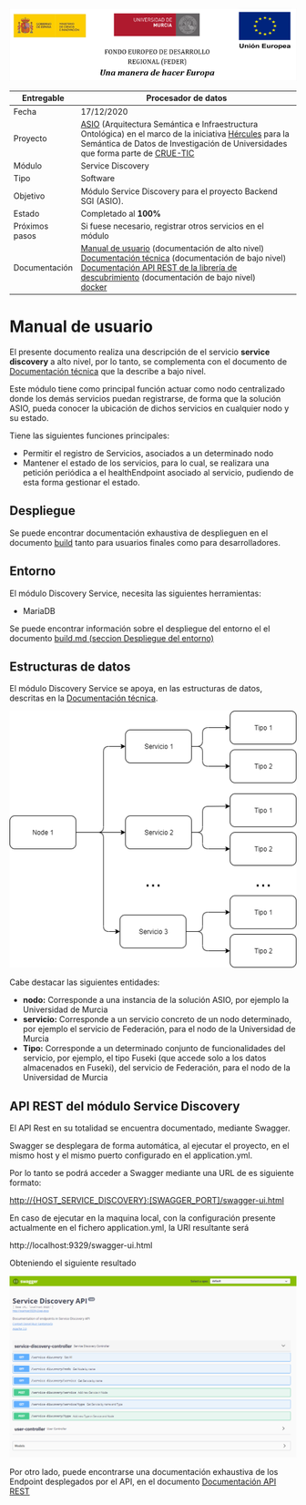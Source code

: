 ![](../images/logos_feder.png)

| Entregable     | Procesador de datos                                          |
| -------------- | ------------------------------------------------------------ |
| Fecha          | 17/12/2020                                                   |
| Proyecto       | [ASIO](https://www.um.es/web/hercules/proyectos/asio) (Arquitectura Semántica e Infraestructura Ontológica) en el marco de la iniciativa [Hércules](https://www.um.es/web/hercules/) para la Semántica de Datos de Investigación de Universidades que forma parte de [CRUE-TIC](http://www.crue.org/SitePages/ProyectoHercules.aspx) |
| Módulo         | Service Discovery                                            |
| Tipo           | Software                                                     |
| Objetivo       | Módulo Service Discovery para el proyecto Backend SGI (ASIO). |
| Estado         | Completado al **100%**                                       |
| Próximos pasos | Si fuese necesario, registrar otros servicios en el módulo   |
| Documentación  | [Manual de usuario](./docs/manual_de_usuario.md) (documentación de alto nivel)<br />[Documentación técnica](./docs/documentacion-tecnica.md) (documentación de bajo nivel)<br/>[Documentación API REST de la librería de descubrimiento](./docs/documentacion_api_rest_de_la_libreria_de_descubrimiento.md) (documentación de bajo nivel)<br/>[docker](./docs/docker.md) |





# Manual de usuario

El presente documento realiza una descripción de el servicio **service discovery** a alto nivel, por lo tanto, se complementa con el documento de [Documentación técnica](./documentacion-tecnica.md) que la describe a bajo nivel.

Este módulo tiene como principal función actuar como nodo centralizado donde los demás servicios puedan registrarse, de forma que la solución ASIO, pueda conocer la ubicación de dichos servicios en cualquier nodo y su estado.

Tiene las siguientes funciones principales:

* Permitir el registro de Servicios, asociados a un determinado nodo
* Mantener el estado de los servicios, para lo cual, se realizara una petición periódica a el healthEndpoint asociado al servicio, pudiendo de esta forma gestionar el estado. 

## Despliegue

Se puede encontrar documentación exhaustiva de desplieguen en el documento [build](./build.md) tanto para usuarios finales como para desarrolladores.

## Entorno

El módulo Discovery Service, necesita las siguientes herramientas:

* MariaDB

Se puede encontrar información sobre el despliegue del entorno el el documento [build.md (seccion Despliegue del entorno)](https://github.com/HerculesCRUE/ib-discovery/blob/master/docs/build.md#Despliegue-del-entorno)

## Estructuras de datos

El módulo Discovery Service se apoya, en las estructuras de datos, descritas en la [Documentación técnica](./documentacion-tecnica.md).



![swagger](../images/service_discovery_structure.png)

Cabe destacar las siguientes entidades:

* **nodo:** Corresponde a una instancia de la solución ASIO, por ejemplo la Universidad de Murcia
* **servicio:** Corresponde a un servicio concreto de un nodo determinado, por ejemplo el servicio de Federación, para el nodo de la Universidad de Murcia
* **Tipo:** Corresponde a un determinado conjunto de funcionalidades del servicio, por ejemplo, el tipo Fuseki (que accede solo a los datos almacenados en Fuseki), del servicio de Federación, para el nodo de la Universidad de Murcia



## API REST del módulo Service Discovery

El API Rest en su totalidad se encuentra documentado, mediante Swagger.

Swagger se desplegara de forma automática,  al ejecutar el proyecto, en el mismo host y el mismo puerto configurado en el application.yml.

Por lo tanto se podrá acceder a Swagger mediante una URL de es siguiente formato:  

[http://{HOST_SERVICE_DISCOVERY}:[SWAGGER_PORT]/swagger-ui.html](http://localhost:9329/swagger-ui.html)

En caso de ejecutar en la maquina local, con la configuración presente actualmente en el fichero application.yml, la URI resultante será

http://localhost:9329/swagger-ui.html

Obteniendo el siguiente resultado

![swagger](../images/swagger.png)

Por otro lado, puede encontrarse una documentación exhaustiva de los Endpoint desplegados por el API, en el documento [Documentación API REST](./documentacion_api_rest.md)
